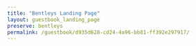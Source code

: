 ```yaml
---
title: "Bentleys Landing Page"
layout: guestbook_landing_page
preserve: bentleys
permalink: /guestbook/d935d628-cd24-4a96-bb81-ff392e297917/
---
```

